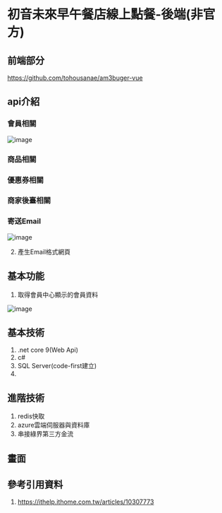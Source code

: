 # 初音未來早午餐店線上點餐-後端(非官方)

## 前端部分

https://github.com/tohousanae/am3buger-vue

## api介紹


### 會員相關

![image](https://github.com/user-attachments/assets/eee2af9b-143a-478f-9a56-3c4fb3bd10f8)

### 商品相關


### 優惠券相關


### 商家後臺相關


### 寄送Email

![image](https://github.com/user-attachments/assets/3912ef39-bb63-4e6b-986f-f8b95db3e3da)

2. 產生Email格式網頁


## 基本功能

1. 取得會員中心顯示的會員資料<br>

![image](https://github.com/user-attachments/assets/11e78c58-7947-4181-aa03-d0637036e286)

## 基本技術
1. .net core 9(Web Api)
2. c#
3. SQL Server(code-first建立)
4. 

## 進階技術
1. redis快取
2. azure雲端伺服器與資料庫
3. 串接綠界第三方金流

## 畫面

## 參考引用資料
1. https://ithelp.ithome.com.tw/articles/10307773
